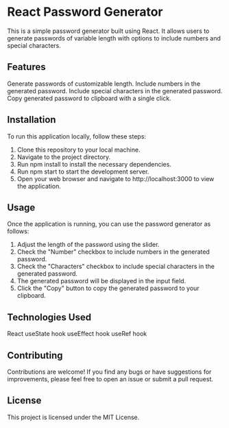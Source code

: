 # React Password Generator

This is a simple password generator built using React. It allows users to generate passwords of variable length with options to include numbers and special characters.

## Features

Generate passwords of customizable length.
Include numbers in the generated password.
Include special characters in the generated password.
Copy generated password to clipboard with a single click.

## Installation

To run this application locally, follow these steps:
1. Clone this repository to your local machine.
2. Navigate to the project directory.
3. Run npm install to install the necessary dependencies.
4. Run npm start to start the development server.
5. Open your web browser and navigate to http://localhost:3000 to view the application.

## Usage

Once the application is running, you can use the password generator as follows:
1. Adjust the length of the password using the slider.
2. Check the "Number" checkbox to include numbers in the generated password.
3. Check the "Characters" checkbox to include special characters in the generated password.
4. The generated password will be displayed in the input field.
5. Click the "Copy" button to copy the generated password to your clipboard.

## Technologies Used
React
useState hook
useEffect hook
useRef hook

## Contributing
Contributions are welcome! If you find any bugs or have suggestions for improvements, please feel free to open an issue or submit a pull request.

## License
This project is licensed under the MIT License.